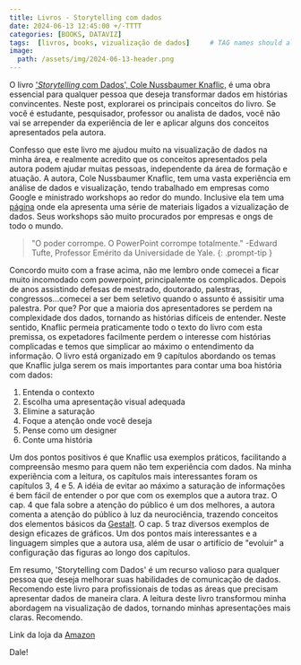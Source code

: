 ```yaml
---
title: Livros - Storytelling com dados
date: 2024-06-13 12:45:00 +/-TTTT
categories: [BOOKS, DATAVIZ]
tags:  [livros, books, vizualização de dados]     # TAG names should always be lowercase
image:
  path: /assets/img/2024-06-13-header.png
---
```




O livro ['*Storytelling* com Dados', Cole Nussbaumer Knaflic,](https://amzn.to/4b3hrqM) é uma obra essencial para qualquer pessoa que deseja transformar dados em histórias convincentes. Neste post, explorarei os principais conceitos do livro. Se você é estudante, pesquisador, professor ou analista de dados, você não vai se arrepender da experiência de ler e aplicar alguns dos conceitos apresentados pela autora.

Confesso que este livro me ajudou muito na visualização de dados na minha área, e realmente acredito que os conceitos apresentados pela autora podem ajudar muitas pessoas, independente da área de formação e atuação. A autora, Cole Nussbaumer Knaflic, tem uma vasta experiência em análise de dados e visualização, tendo trabalhado em empresas como Google e ministrado workshops ao redor do mundo. Inclusive ela tem uma [página](https://www.storytellingwithdata.com/) onde ela apresenta uma série de materiais ligados a vizualização de dados. Seus workshops são muito procurados por empresas e ongs de todo o mundo.

>"O poder corrompe. O PowerPoint corrompe totalmente."
-Edward Tufte, Professor Emérito da Universidade de Yale.
{: .prompt-tip }

Concordo muito com a frase acima, não me lembro onde comecei a ficar muito incomodado com powerpoint, principalemte os complicados. Depois de anos assistindo defesas de mestrado, doutorado, palestras, congressos...comecei a ser bem seletivo quando o assunto é assisitir uma palestra. Por que? Por que a maioria dos apresentadores se perdem na complexidade dos dados, tornando as histórias difíceis de entender. Neste sentido, Knaflic permeia praticamente todo o texto do livro com esta premissa, os expetadores facilmente perdem o interesse com histórias complicadas e temos que simplicar ao máximo o entendimento da informação. O livro está organizado em 9 capítulos abordando os temas que Knaflic julga serem os mais importantes para contar uma boa história com dados:

1. Entenda o contexto
2. Escolha uma apresentação visual adequada
3. Elimine a saturação
4. Foque a atenção onde você deseja
5. Pense como um designer
6. Conte uma história

Um dos pontos positivos é que Knaflic usa exemplos práticos, facilitando a compreensão mesmo para quem não tem experiência com dados. Na minha experiência com a leitura, os capítulos mais interessantes foram os capítulos 3, 4 e 5. A idéia de evitar ao máximo a saturação de informações é bem fácil de entender o por que com os exemplos que a autora traz. O cap. 4 que fala sobre a atenção do público é um dos melhores, a autora comenta a atenção do público à luz da neurociência, trazendo conceitos dos elementos básicos da [Gestalt](https://pt.wikipedia.org/wiki/Psicologia_da_forma). O cap. 5 traz diversos exemplos de design eficazes de gráficos. Um dos pontos mais interessantes e a linguagem simples que a autora usa, além de usar o artifício de "evoluir" a configuração das figuras ao longo dos capítulos.

Em resumo, 'Storytelling com Dados' é um recurso valioso para qualquer pessoa que deseja melhorar suas habilidades de comunicação de dados. Recomendo este livro para profissionais de todas as áreas que precisam apresentar dados de maneira clara. A leitura deste livro transformou minha abordagem na visualização de dados, tornando minhas apresentações mais claras. Recomendo.

Link da loja da [Amazon](https://amzn.to/4b3hrqM)

Dale!



